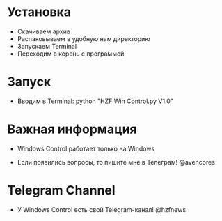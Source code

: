 # Установка
* Скачиваем архив
* Распаковываем в удобную нам директорию
* Запускаем Terminal
* Переходим в корень с программой

# Запуск
* Вводим в Terminal: python "HZF Win Сontrol.py V1.0"

# Важная информация
* Windows Сontrol работает только на Windows

* Если появились вопросы, то пишите мне в Телеграм! @avencores

# Telegram Channel
* У Windows Сontrol есть свой Telegram-канал! @hzfnews
